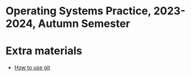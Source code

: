 # Operating Systems Practice, 2023-2024, Autumn Semester

# Extra materials
- [How to use git](https://www.youtube.com/watch?v=ZklXwGpFaTA) 

